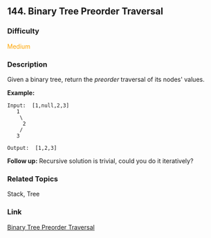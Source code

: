 ## 144. Binary Tree Preorder Traversal
### Difficulty

 <font color=orange>Medium</font>

### Description

Given a binary tree, return the _preorder_ traversal of its nodes' values.

**Example:**
            Input:  [1,null,2,3]       1        \         2        /       3        Output:  [1,2,3]    

**Follow up:** Recursive solution is trivial, could you do it iteratively?


### Related Topics

Stack, Tree


### Link
[Binary Tree Preorder Traversal](https://leetcode.com/problems/binary-tree-preorder-traversal)
